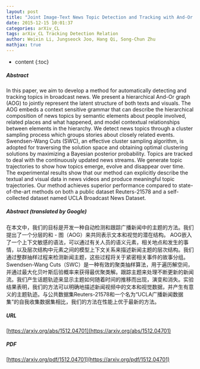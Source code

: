 ```yaml
---
layout: post
title: "Joint Image-Text News Topic Detection and Tracking with And-Or Graph Representation"
date: 2015-12-15 10:01:37
categories: arXiv_CL
tags: arXiv_CL Tracking Detection Relation
author: Weixin Li, Jungseock Joo, Hang Qi, Song-Chun Zhu
mathjax: true
---
```


* content
{:toc}

##### Abstract
In this paper, we aim to develop a method for automatically detecting and tracking topics in broadcast news. We present a hierarchical And-Or graph (AOG) to jointly represent the latent structure of both texts and visuals. The AOG embeds a context sensitive grammar that can describe the hierarchical composition of news topics by semantic elements about people involved, related places and what happened, and model contextual relationships between elements in the hierarchy. We detect news topics through a cluster sampling process which groups stories about closely related events. Swendsen-Wang Cuts (SWC), an effective cluster sampling algorithm, is adopted for traversing the solution space and obtaining optimal clustering solutions by maximizing a Bayesian posterior probability. Topics are tracked to deal with the continuously updated news streams. We generate topic trajectories to show how topics emerge, evolve and disappear over time. The experimental results show that our method can explicitly describe the textual and visual data in news videos and produce meaningful topic trajectories. Our method achieves superior performance compared to state-of-the-art methods on both a public dataset Reuters-21578 and a self-collected dataset named UCLA Broadcast News Dataset.

##### Abstract (translated by Google)
在本文中，我们的目标是开发一种自动检测和跟踪广播新闻中的主题的方法。我们提出了一个分层的和 - 图（AOG）来共同表示文本和视觉的潜在结构。 AOG嵌入了一个上下文敏感的语法，可以通过有关人员的语义元素，相关地点和发生的事情，以及层次结构中元素之间的模型上下文关系来描述新闻主题的层次结构。我们通过整群抽样过程来检测新闻主题，这些过程将关于紧密相关事件的故事分组。 Swendsen-Wang Cuts（SWC）是一种有效的聚类抽样算法，用于遍历解空间，并通过最大化贝叶斯后验概率来获得最优聚类解。跟踪主题来处理不断更新的新闻流。我们产生话题轨迹来显示主题如何随着时间的推移而出现，演变和消失。实验结果表明，我们的方法可以明确地描述新闻视频中的文本和视觉数据，并产生有意义的主题轨迹。与公共数据集Reuters-21578和一个名为“UCLA广播新闻数据集”的自我收集数据集相比，我们的方法在性能上优于最新的方法。

##### URL
[https://arxiv.org/abs/1512.04701](https://arxiv.org/abs/1512.04701)

##### PDF
[https://arxiv.org/pdf/1512.04701](https://arxiv.org/pdf/1512.04701)

